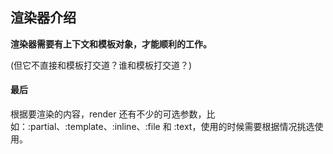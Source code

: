 ## 渲染器介绍

**渲染器需要有上下文和模板对象，才能顺利的工作。**

(但它不直接和模板打交道？谁和模板打交道？)

#### 最后

根据要渲染的内容，render 还有不少的可选参数，比如：:partial、:template、:inline、:file 和 :text，使用的时候需要根据情况挑选使用。
